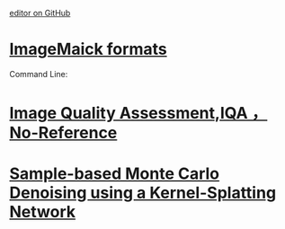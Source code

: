 [editor on GitHub](https://github.com/fsword73/jianyang.github.io/edit/master/Learn_2_SEE_in_the_Dark.md)

# [ImageMaick formats](http://www.imagemagick.org/script/formats.php)
  Command Line: 
  
# [Image Quality Assessment,IQA ， No-Reference](https://baike.baidu.com/item/IQA/19453034)
# [Sample-based Monte Carlo Denoising using a Kernel-Splatting Network](https://github.com/adobe/sbmc)

